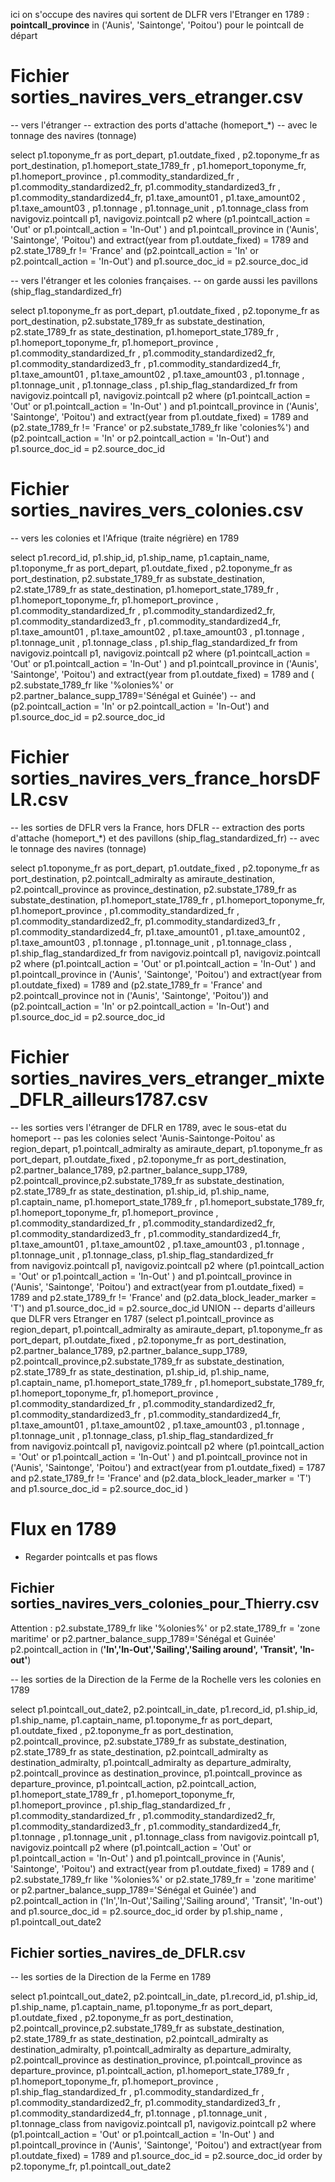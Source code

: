 ici on s'occupe des navires qui sortent de DLFR vers l'Etranger en 1789 : 
**pointcall_province** in ('Aunis', 'Saintonge', 'Poitou') pour le pointcall de départ

# Fichier sorties_navires_vers_etranger.csv

-- vers l'étranger
-- extraction des ports d'attache (homeport_*) 
-- avec le tonnage des navires (tonnage)

select p1.toponyme_fr as port_depart, p1.outdate_fixed , p2.toponyme_fr as port_destination, 
p1.homeport_state_1789_fr , p1.homeport_toponyme_fr, p1.homeport_province ,
p1.commodity_standardized_fr , p1.commodity_standardized2_fr, p1.commodity_standardized3_fr , p1.commodity_standardized4_fr,
p1.taxe_amount01 , p1.taxe_amount02 , p1.taxe_amount03 , 
p1.tonnage , p1.tonnage_unit , p1.tonnage_class 
from 
navigoviz.pointcall p1, navigoviz.pointcall p2 where
(p1.pointcall_action = 'Out' or p1.pointcall_action = 'In-Out' )
and p1.pointcall_province in ('Aunis', 'Saintonge', 'Poitou')
and extract(year from p1.outdate_fixed) = 1789
and p2.state_1789_fr != 'France' and (p2.pointcall_action = 'In' or p2.pointcall_action = 'In-Out') 
and p1.source_doc_id  = p2.source_doc_id


-- vers l'étranger et les colonies françaises.
-- on garde aussi les pavillons (ship_flag_standardized_fr)

select p1.toponyme_fr as port_depart, p1.outdate_fixed , 
p2.toponyme_fr as port_destination, p2.substate_1789_fr as substate_destination, p2.state_1789_fr as state_destination,
p1.homeport_state_1789_fr , p1.homeport_toponyme_fr, p1.homeport_province ,
p1.commodity_standardized_fr , p1.commodity_standardized2_fr, p1.commodity_standardized3_fr , p1.commodity_standardized4_fr,
p1.taxe_amount01 , p1.taxe_amount02 , p1.taxe_amount03 , 
p1.tonnage , p1.tonnage_unit , p1.tonnage_class , p1.ship_flag_standardized_fr 
from 
navigoviz.pointcall p1, navigoviz.pointcall p2 where
(p1.pointcall_action = 'Out' or p1.pointcall_action = 'In-Out' )
and p1.pointcall_province in ('Aunis', 'Saintonge', 'Poitou')
and extract(year from p1.outdate_fixed) = 1789
and (p2.state_1789_fr != 'France' or p2.substate_1789_fr like 'colonies%') 
and (p2.pointcall_action = 'In' or p2.pointcall_action = 'In-Out') 
and p1.source_doc_id  = p2.source_doc_id 

# Fichier sorties_navires_vers_colonies.csv

-- vers les colonies et l'Afrique (traite négrière) en 1789

select p1.record_id, p1.ship_id, p1.ship_name, p1.captain_name, p1.toponyme_fr as port_depart, p1.outdate_fixed , 
p2.toponyme_fr as port_destination, p2.substate_1789_fr as substate_destination, p2.state_1789_fr as state_destination,
p1.homeport_state_1789_fr , p1.homeport_toponyme_fr, p1.homeport_province ,
p1.commodity_standardized_fr , p1.commodity_standardized2_fr, p1.commodity_standardized3_fr , p1.commodity_standardized4_fr,
p1.taxe_amount01 , p1.taxe_amount02 , p1.taxe_amount03 , 
p1.tonnage , p1.tonnage_unit , p1.tonnage_class , p1.ship_flag_standardized_fr 
from 
navigoviz.pointcall p1, navigoviz.pointcall p2 
where
(p1.pointcall_action = 'Out' or p1.pointcall_action = 'In-Out' )
and p1.pointcall_province in ('Aunis', 'Saintonge', 'Poitou')
and extract(year from p1.outdate_fixed) = 1789
and ( p2.substate_1789_fr like '%olonies%' 
	or p2.partner_balance_supp_1789='Sénégal et Guinée') 
-- and (p2.pointcall_action = 'In' or p2.pointcall_action = 'In-Out') 
and p1.source_doc_id  = p2.source_doc_id 

# Fichier sorties_navires_vers_france_horsDFLR.csv


-- les sorties de DFLR vers la France, hors DFLR
-- extraction des ports d'attache (homeport_*) et des pavillons (ship_flag_standardized_fr)
-- avec le tonnage des navires (tonnage)

select p1.toponyme_fr as port_depart, p1.outdate_fixed , 
p2.toponyme_fr as port_destination, p2.pointcall_admiralty as amiraute_destination, p2.pointcall_province as province_destination, p2.substate_1789_fr as substate_destination,
p1.homeport_state_1789_fr , p1.homeport_toponyme_fr, p1.homeport_province ,
p1.commodity_standardized_fr , p1.commodity_standardized2_fr, p1.commodity_standardized3_fr , p1.commodity_standardized4_fr,
p1.taxe_amount01 , p1.taxe_amount02 , p1.taxe_amount03 , 
p1.tonnage , p1.tonnage_unit , p1.tonnage_class , p1.ship_flag_standardized_fr 
from 
navigoviz.pointcall p1, navigoviz.pointcall p2 where
(p1.pointcall_action = 'Out' or p1.pointcall_action = 'In-Out' )
and p1.pointcall_province in ('Aunis', 'Saintonge', 'Poitou')
and extract(year from p1.outdate_fixed) = 1789
and (p2.state_1789_fr = 'France' and p2.pointcall_province not in ('Aunis', 'Saintonge', 'Poitou')) 
and (p2.pointcall_action = 'In' or p2.pointcall_action = 'In-Out') 
and p1.source_doc_id  = p2.source_doc_id 

# Fichier sorties_navires_vers_etranger_mixte_DFLR_ailleurs1787.csv

-- les sorties vers l'étranger de DFLR en 1789, avec le sous-etat du homeport
 -- pas les colonies
select 'Aunis-Saintonge-Poitou' as region_depart, 
p1.pointcall_admiralty as amiraute_depart, p1.toponyme_fr as port_depart, p1.outdate_fixed , 
p2.toponyme_fr as port_destination, p2.partner_balance_1789, p2.partner_balance_supp_1789,
p2.pointcall_province,p2.substate_1789_fr as substate_destination, p2.state_1789_fr as state_destination,
p1.ship_id, p1.ship_name, p1.captain_name,
p1.homeport_state_1789_fr , p1.homeport_substate_1789_fr, p1.homeport_toponyme_fr, p1.homeport_province ,
p1.commodity_standardized_fr , p1.commodity_standardized2_fr, p1.commodity_standardized3_fr , p1.commodity_standardized4_fr,
p1.taxe_amount01 , p1.taxe_amount02 , p1.taxe_amount03 , 
p1.tonnage , p1.tonnage_unit , p1.tonnage_class, p1.ship_flag_standardized_fr   
from navigoviz.pointcall p1, navigoviz.pointcall p2 where
(p1.pointcall_action = 'Out' or p1.pointcall_action = 'In-Out' )
and p1.pointcall_province in ('Aunis', 'Saintonge', 'Poitou')
and extract(year from p1.outdate_fixed) = 1789
and p2.state_1789_fr != 'France' and (p2.data_block_leader_marker = 'T') 
and p1.source_doc_id  = p2.source_doc_id 
UNION
-- departs d'ailleurs que DLFR vers Etranger en 1787
(select p1.pointcall_province as region_depart, p1.pointcall_admiralty as amiraute_depart, p1.toponyme_fr as port_depart, p1.outdate_fixed , 
p2.toponyme_fr as port_destination, p2.partner_balance_1789, p2.partner_balance_supp_1789,
p2.pointcall_province,p2.substate_1789_fr as substate_destination, p2.state_1789_fr as state_destination,
p1.ship_id, p1.ship_name, p1.captain_name,
p1.homeport_state_1789_fr , p1.homeport_substate_1789_fr, p1.homeport_toponyme_fr, p1.homeport_province ,
p1.commodity_standardized_fr , p1.commodity_standardized2_fr, p1.commodity_standardized3_fr , p1.commodity_standardized4_fr,
p1.taxe_amount01 , p1.taxe_amount02 , p1.taxe_amount03 , 
p1.tonnage , p1.tonnage_unit , p1.tonnage_class, p1.ship_flag_standardized_fr   
from navigoviz.pointcall p1, navigoviz.pointcall p2 where
(p1.pointcall_action = 'Out' or p1.pointcall_action = 'In-Out' )
and p1.pointcall_province not in ('Aunis', 'Saintonge', 'Poitou')
and extract(year from p1.outdate_fixed) = 1787
and p2.state_1789_fr != 'France' and (p2.data_block_leader_marker = 'T') 
and p1.source_doc_id  = p2.source_doc_id 
)
 
# Flux en 1789

- Regarder pointcalls et pas flows

## Fichier sorties_navires_vers_colonies_pour_Thierry.csv

Attention : 
p2.substate_1789_fr like '%olonies%'  or p2.state_1789_fr = 'zone maritime' 	or p2.partner_balance_supp_1789='Sénégal et Guinée'
p2.pointcall_action in (**'In','In-Out','Sailing','Sailing around', 'Transit', 'In-out'**)  
  
-- les sorties de la Direction de la Ferme de la Rochelle vers les colonies en 1789

select p1.pointcall_out_date2, p2.pointcall_in_date, p1.record_id, 
p1.ship_id, p1.ship_name, p1.captain_name, p1.toponyme_fr as port_depart, p1.outdate_fixed , 
p2.toponyme_fr as port_destination, p2.pointcall_province, 
p2.substate_1789_fr as substate_destination, p2.state_1789_fr as state_destination,
p2.pointcall_admiralty as destination_admiralty,
p1.pointcall_admiralty as departure_admiralty,
p2.pointcall_province as destination_province,
p1.pointcall_province as departure_province,
p1.pointcall_action, p2.pointcall_action,
p1.homeport_state_1789_fr , p1.homeport_toponyme_fr, p1.homeport_province , p1.ship_flag_standardized_fr ,
p1.commodity_standardized_fr , p1.commodity_standardized2_fr, p1.commodity_standardized3_fr , p1.commodity_standardized4_fr,
p1.tonnage , p1.tonnage_unit , p1.tonnage_class 
from 
navigoviz.pointcall p1, navigoviz.pointcall p2 
where
(p1.pointcall_action = 'Out' or p1.pointcall_action = 'In-Out' )
and p1.pointcall_province in ('Aunis', 'Saintonge', 'Poitou')
and extract(year from p1.outdate_fixed) = 1789
and ( p2.substate_1789_fr like '%olonies%'  or p2.state_1789_fr = 'zone maritime'
	or p2.partner_balance_supp_1789='Sénégal et Guinée')
and p2.pointcall_action in ('In','In-Out','Sailing','Sailing around', 'Transit', 'In-out')  
and p1.source_doc_id  = p2.source_doc_id 
 order by p1.ship_name , p1.pointcall_out_date2 

## Fichier sorties_navires_de_DFLR.csv

-- les sorties de la Direction de la Ferme en 1789

select p1.pointcall_out_date2, p2.pointcall_in_date, p1.record_id, 
p1.ship_id, p1.ship_name, p1.captain_name, p1.toponyme_fr as port_depart, p1.outdate_fixed , 
p2.toponyme_fr as port_destination, p2.pointcall_province,p2.substate_1789_fr as substate_destination, p2.state_1789_fr as state_destination,
p2.pointcall_admiralty as destination_admiralty,
p1.pointcall_admiralty as departure_admiralty,
p2.pointcall_province as destination_province,
p1.pointcall_province as departure_province,
p1.pointcall_action,
p1.homeport_state_1789_fr , p1.homeport_toponyme_fr, p1.homeport_province , p1.ship_flag_standardized_fr ,
p1.commodity_standardized_fr , p1.commodity_standardized2_fr, p1.commodity_standardized3_fr , p1.commodity_standardized4_fr,
p1.tonnage , p1.tonnage_unit , p1.tonnage_class 
from 
navigoviz.pointcall p1, navigoviz.pointcall p2 
where
(p1.pointcall_action = 'Out' or p1.pointcall_action = 'In-Out' )
and p1.pointcall_province in ('Aunis', 'Saintonge', 'Poitou')
and extract(year from p1.outdate_fixed) = 1789 
and p1.source_doc_id  = p2.source_doc_id 
order by p2.toponyme_fr, p1.pointcall_out_date2 
